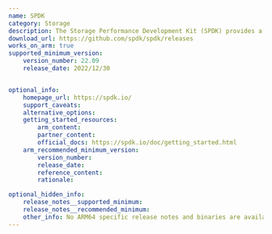 ```yaml
---
name: SPDK
category: Storage
description: The Storage Performance Development Kit (SPDK) provides a set of tools and libraries for writing high performance, scalable, user-mode storage applications.
download_url: https://github.com/spdk/spdk/releases
works_on_arm: true
supported_minimum_version:
    version_number: 22.09
    release_date: 2022/12/30


optional_info:
    homepage_url: https://spdk.io/
    support_caveats:
    alternative_options:
    getting_started_resources:
        arm_content:
        partner_content:
        official_docs: https://spdk.io/doc/getting_started.html
    arm_recommended_minimum_version:
        version_number:
        release_date:
        reference_content:
        rationale:

optional_hidden_info:
    release_notes__supported_minimum:
    release_notes__recommended_minimum:
    other_info: No ARM64 specific release notes and binaries are available. Need to build and install it from source from git repository.
---
```

